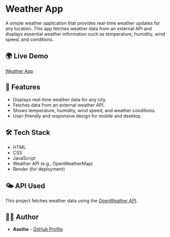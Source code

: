 # Weather App

A simple weather application that provides real-time weather updates for any location.
This app fetches weather data from an external API and displays essential weather information such as temperature, humidity, wind speed, and conditions.

## 🌍 Live Demo
[Weather App](https://weatherapp-ti5w.onrender.com)

## 🚀 Features
- Displays real-time weather data for any city.
- Fetches data from an external weather API.
- Shows temperature, humidity, wind speed, and weather conditions.
- User-friendly and responsive design for mobile and desktop.

## 🛠 Tech Stack
- HTML
- CSS
- JavaScript
- Weather API (e.g., OpenWeatherMap)
- Render (for deployment)


## 🌤 API Used
This project fetches weather data using the [OpenWeather API](https://openweathermap.org/api).


## 👩‍💻 Author
- **Aastha** - [GitHub Profile](https://github.com/aasthashinde0)
